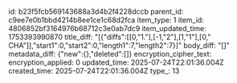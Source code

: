 id: b23f5fcb569143688a3d4b2f4228dccb
parent_id: c9ee7e0b1bbd4214b8ee1ce1c68d2fca
item_type: 1
item_id: 4806852bf3164976b68712c3e0ab7dc9
item_updated_time: 1753393990870
title_diff: "[{\"diffs\":[[0,\"1.\"],[-1,\"2\"],[1,\"1\"],[0,\" CHA\"]],\"start1\":0,\"start2\":0,\"length1\":7,\"length2\":7}]"
body_diff: "[]"
metadata_diff: {"new":{},"deleted":[]}
encryption_cipher_text: 
encryption_applied: 0
updated_time: 2025-07-24T22:01:36.004Z
created_time: 2025-07-24T22:01:36.004Z
type_: 13